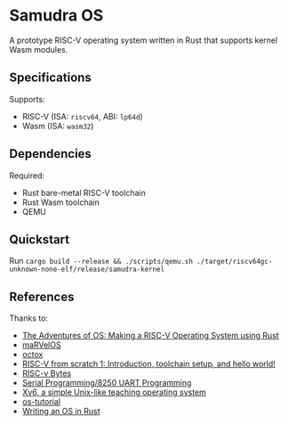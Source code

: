 # Samudra OS

A prototype RISC-V operating system written in Rust that supports kernel Wasm modules.

## Specifications

Supports:

* RISC-V (ISA: `riscv64`, ABI: `lp64d`)
* Wasm (ISA: `wasm32`)

## Dependencies

Required:

* Rust bare-metal RISC-V toolchain
* Rust Wasm toolchain
* QEMU

## Quickstart

Run `cargo build --release && ./scripts/qemu.sh ./target/riscv64gc-unknown-none-elf/release/samudra-kernel`

## References

Thanks to:

* [The Adventures of OS: Making a RISC-V Operating System using Rust](https://osblog.stephenmarz.com/index.html)
* [maRVelOS](https://github.com/DonaldKellett/marvelos)
* [octox](https://github.com/o8vm/octox)
* [RISC-V from scratch 1: Introduction, toolchain setup, and hello world!](https://twilco.github.io/riscv-from-scratch/2019/03/10/riscv-from-scratch-1.html)
* [RISC-v Bytes](https://danielmangum.com/categories/risc-v-bytes/)
* [Serial Programming/8250 UART Programming](https://en.wikibooks.org/wiki/Serial_Programming/8250_UART_Programming)
* [Xv6, a simple Unix-like teaching operating system](https://pdos.csail.mit.edu/6.828/2022/xv6.html)
* [os-tutorial](https://github.com/cfenollosa/os-tutorial)
* [Writing an OS in Rust ](https://github.com/phil-opp/blog_os)
